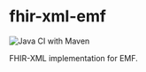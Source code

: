 # fhir-xml-emf

![Java CI with Maven](https://github.com/dwagelaar/fhir-xml-emf/actions/workflows/maven.yml/badge.svg)

FHIR-XML implementation for EMF.
